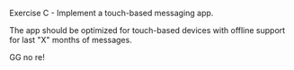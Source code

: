 Exercise C - Implement a touch-based messaging app.

The app should be optimized for touch-based devices with offline support for
last "X" months of messages.

GG no re!

